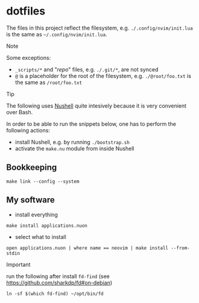 # dotfiles

The files in this project reflect the filesystem, e.g. `./.config/nvim/init.lua` is the same as `~/.config/nvim/init.lua`.

> [!NOTE]
> Some exceptions:
> - `_scripts/*` and "_repo_" files, e.g. `./.git/*`, are not synced
> - `@` is a placeholder for the root of the filesystem, e.g. `./@root/foo.txt` is the same as `/root/foo.txt`

> [!TIP]
> The following uses [Nushell](https://nushell.sh) quite intesively because it is very convenient over Bash.
>
> In order to be able to run the snippets below, one has to perform the following actions:
> - install Nushell, e.g. by running `./bootstrap.sh`
> - activate the `make.nu` module from inside Nushell

## Bookkeeping
```nushell
make link --config --system
```

## My software
- install everything
```nushell
make install applications.nuon
```
- select what to install
```nushell
open applications.nuon | where name == neovim | make install --from-stdin
```

> [!IMPORTANT]
> run the following after install `fd-find` (see https://github.com/sharkdp/fd#on-debian)
> ```shell
> ln -sf $(which fd-find) ~/opt/bin/fd
> ```
